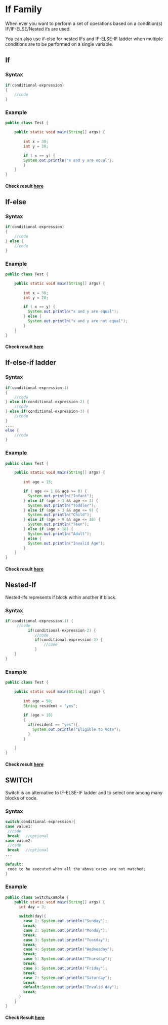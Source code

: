 # If Family

When ever you want to perform a set of operations based on a condition(s) IF/IF-ELSE/Nested ifs are used.

You can also use if-else for nested IFs and IF-ELSE-IF ladder when multiple conditions are to be performed on a single variable.

## If

### Syntax

```java
if(conditional-expression)
{
    //code
}
```
### Example

```java
public class Test {

    public static void main(String[] args) {
        
        int x = 30;
        int y = 30;

        if ( x == y) {
        System.out.println("x and y are equal");
        }
    }
}
```
#### Check result [here](https://onecompiler.com/java/3vk67ygka)

## If-else

### Syntax

```java
if(conditional-expression)
{
    //code
} else {
    //code
}
```
### Example

```java
public class Test {

    public static void main(String[] args) {
        
        int x = 30;
        int y = 20;

        if ( x == y) {
          System.out.println("x and y are equal");
        } else {
          System.out.println("x and y are not equal");  
        }
    }
}
```
#### Check result [here](https://onecompiler.com/java/3vk67mrw4)

## If-else-if ladder

### Syntax
```java
if(conditional-expression-1)
{
    //code
} else if(conditional-expression-2) {
    //code
} else if(conditional-expression-3) {
    //code
}
....
else {
    //code
}
```

### Example
```java
public class Test {

    public static void main(String[] args) {
        
        int age = 15;

        if ( age <= 1 && age >= 0) {
          System.out.println("Infant");
        } else if (age > 1 && age <= 3) {
          System.out.println("Toddler");
        } else if (age > 3 && age <= 9) {
          System.out.println("Child");
        } else if (age > 9 && age <= 18) {
          System.out.println("Teen");
        } else if (age > 18) {
          System.out.println("Adult");
        } else {
          System.out.println("Invalid Age");
        }
    }
}
```
#### Check result [here](https://onecompiler.com/java/3vk683h7e)

## Nested-If

Nested-Ifs represents if block within another if block. 

### Syntax
```java
if(conditional-expression-1) {    
     //code    
          if(conditional-expression-2) {  
             //code
             if(conditional-expression-3) {
                 //code
             }  
    }    
}
```

### Example
```java
public class Test {

    public static void main(String[] args) {
        
        int age = 50;
        String resident = "yes";
        
        if (age > 18)
        {
          if(resident == "yes"){
            System.out.println("Eligible to Vote");
          }
        }

    }
}
```
#### Check result [here](https://onecompiler.com/java/3vk683h7e)

## SWITCH

Switch is an alternative to IF-ELSE-IF ladder and to select one among many blocks of code.

### Syntax

```java
switch(conditional-expression){    
case value1:    
 //code    
 break;  //optional  
case value2:    
 //code    
 break;  //optional  
...    
    
default:     
 code to be executed when all the above cases are not matched;    
} 
```
### Example
```java
public class SwitchExample {
    public static void main(String[] args) {
      int day = 3;
      
      switch(day){
        case 1: System.out.println("Sunday");
        break;
        case 2: System.out.println("Monday");
        break;
        case 3: System.out.println("Tuesday");
        break;
        case 4: System.out.println("Wednesday");
        break;
        case 5: System.out.println("Thursday");
        break;
        case 6: System.out.println("Friday");
        break;
        case 7: System.out.println("Saturday");
        break;
        default:System.out.println("Invalid day");
        break; 
      }
    }
}
```
####  Check Result [here](https://onecompiler.com/java/3vk6b38qb)
